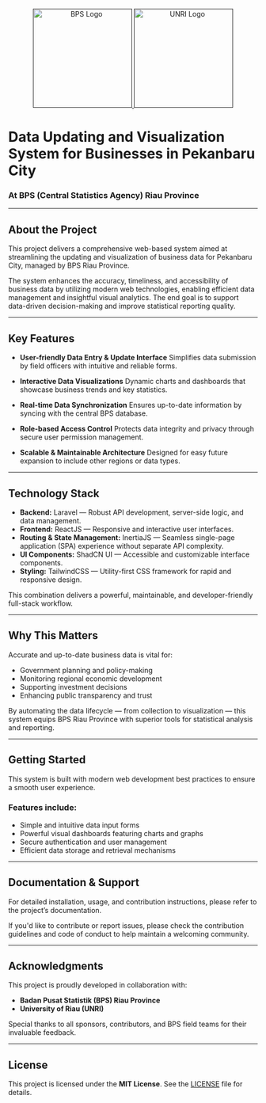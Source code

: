 <p align="center">
  <a href="" target="_blank">
    <img src="https://upload.wikimedia.org/wikipedia/commons/2/28/Lambang_Badan_Pusat_Statistik_%28BPS%29_Indonesia.svg" width="200" alt="BPS Logo" />
    <img src="https://upload.wikimedia.org/wikipedia/commons/2/2c/LOGO-UNRI.png" width="200" alt="UNRI Logo" />
  </a>
</p>

# Data Updating and Visualization System for Businesses in Pekanbaru City

### At BPS (Central Statistics Agency) Riau Province

---

## About the Project

This project delivers a comprehensive web-based system aimed at streamlining the updating and visualization of business data for Pekanbaru City, managed by BPS Riau Province.

The system enhances the accuracy, timeliness, and accessibility of business data by utilizing modern web technologies, enabling efficient data management and insightful visual analytics. The end goal is to support data-driven decision-making and improve statistical reporting quality.

---

## Key Features

* **User-friendly Data Entry & Update Interface**
  Simplifies data submission by field officers with intuitive and reliable forms.

* **Interactive Data Visualizations**
  Dynamic charts and dashboards that showcase business trends and key statistics.

* **Real-time Data Synchronization**
  Ensures up-to-date information by syncing with the central BPS database.

* **Role-based Access Control**
  Protects data integrity and privacy through secure user permission management.

* **Scalable & Maintainable Architecture**
  Designed for easy future expansion to include other regions or data types.

---

## Technology Stack

* **Backend:** Laravel — Robust API development, server-side logic, and data management.
* **Frontend:** ReactJS — Responsive and interactive user interfaces.
* **Routing & State Management:** InertiaJS — Seamless single-page application (SPA) experience without separate API complexity.
* **UI Components:** ShadCN UI — Accessible and customizable interface components.
* **Styling:** TailwindCSS — Utility-first CSS framework for rapid and responsive design.

This combination delivers a powerful, maintainable, and developer-friendly full-stack workflow.

---

## Why This Matters

Accurate and up-to-date business data is vital for:

* Government planning and policy-making
* Monitoring regional economic development
* Supporting investment decisions
* Enhancing public transparency and trust

By automating the data lifecycle — from collection to visualization — this system equips BPS Riau Province with superior tools for statistical analysis and reporting.

---

## Getting Started

This system is built with modern web development best practices to ensure a smooth user experience.

### Features include:

* Simple and intuitive data input forms
* Powerful visual dashboards featuring charts and graphs
* Secure authentication and user management
* Efficient data storage and retrieval mechanisms

---

## Documentation & Support

For detailed installation, usage, and contribution instructions, please refer to the project’s documentation.

If you'd like to contribute or report issues, please check the contribution guidelines and code of conduct to help maintain a welcoming community.

---

## Acknowledgments

This project is proudly developed in collaboration with:

* **Badan Pusat Statistik (BPS) Riau Province**
* **University of Riau (UNRI)**

Special thanks to all sponsors, contributors, and BPS field teams for their invaluable feedback.

---

## License

This project is licensed under the **MIT License**. See the [LICENSE](LICENSE) file for details.
